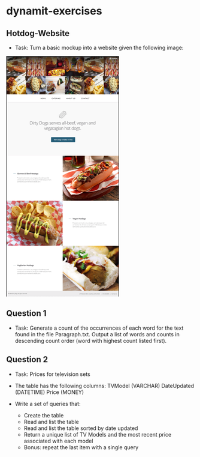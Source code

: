 # dynamit-exercises

## Hotdog-Website

* Task: Turn a basic mockup into a website given the following image:

![alt text](https://github.com/jeremyjmaloney/dynamit-exercises/blob/master/Hotdog-Website/images/hotdog-mockup.png "Provided Mockup Image")

## Question 1

* Task: Generate a count of the occurrences of each word for the text found in the file Paragraph.txt. Output a list of words and counts in descending count order (word with highest count listed first).

## Question 2

* Task: Prices for television sets

* The table has the following columns:
	TVModel (VARCHAR)
	DateUpdated (DATETIME)
	Price (MONEY)

* Write a set of queries that:
	- Create the table
	- Read and list the table
	- Read and list the table sorted by date updated
	- Return a unique list of TV Models and the most recent price associated with each model
	- Bonus: repeat the last item with a single query
